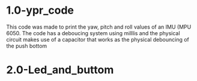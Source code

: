# 1.0-ypr_code

This code was made to print the yaw, pitch and roll values ​​of an IMU (MPU 6050. The code has a deboucing system using milllis and the physical circuit makes use of a capacitor that works as the physical debouncing of the push bottom

# 2.0-Led_and_buttom

